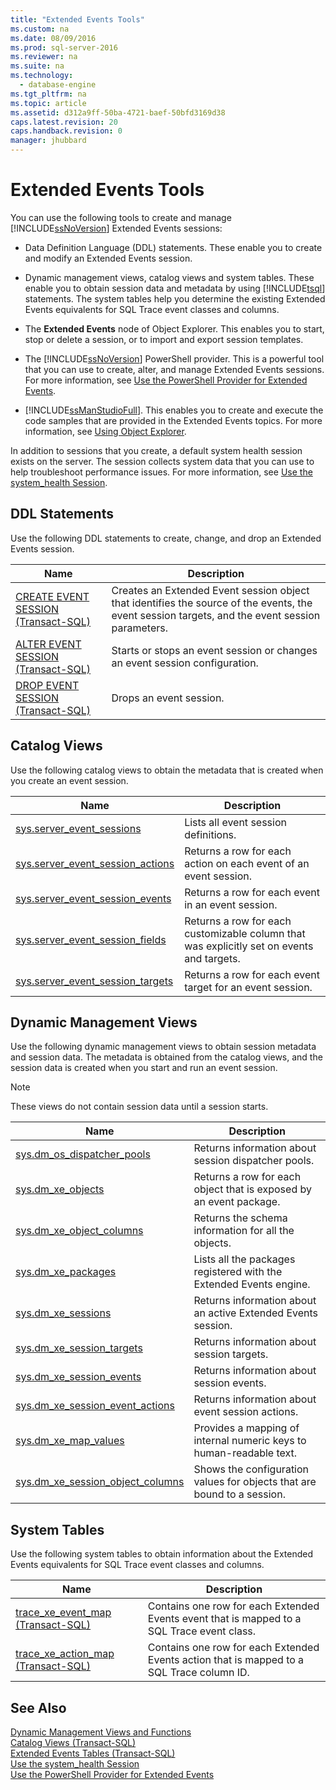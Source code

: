 ```yaml
---
title: "Extended Events Tools"
ms.custom: na
ms.date: 08/09/2016
ms.prod: sql-server-2016
ms.reviewer: na
ms.suite: na
ms.technology: 
  - database-engine
ms.tgt_pltfrm: na
ms.topic: article
ms.assetid: d312a9ff-50ba-4721-baef-50bfd3169d38
caps.latest.revision: 20
caps.handback.revision: 0
manager: jhubbard
---
```

# Extended Events Tools
You can use the following tools to create and manage [!INCLUDE[ssNoVersion](../../Topics/TopicNameContainA/tokens/ssNoVersion_md.md)] Extended Events sessions:  
  
-   Data Definition Language (DDL) statements. These enable you to create and modify an Extended Events session.  
  
-   Dynamic management views, catalog views and system tables. These enable you to obtain session data and metadata by using [!INCLUDE[tsql](../../Topics/TopicNameContainA/tokens/tsql_md.md)] statements. The system tables help you determine the existing Extended Events equivalents for SQL Trace event classes and columns.  
  
-   The **Extended Events** node of Object Explorer. This enables you to start, stop or delete a session, or to import and export session templates.  
  
-   The [!INCLUDE[ssNoVersion](../../Topics/TopicNameContainA/tokens/ssNoVersion_md.md)] PowerShell provider. This is a powerful tool that you can use to create, alter, and manage Extended Events sessions. For more information, see [Use the PowerShell Provider for Extended Events](../../Topics/TopicNameNotContainA/Use-the-PowerShell-Provider-for-Extended-Events.md).  
  
-   [!INCLUDE[ssManStudioFull](../../Topics/TopicNameContainA/tokens/ssManStudioFull_md.md)]. This enables you to create and execute the code samples that are provided in the Extended Events topics. For more information, see [Using Object Explorer](assetId:///469ea8e2-79b9-44c8-bb6f-f0e1c5dbf0f2).  
  
 In addition to sessions that you create, a default system health session exists on the server. The session collects system data that you can use to help troubleshoot performance issues. For more information, see [Use the system_health Session](../../Topics/TopicNameNotContainA/Use-the-system_health-Session.md).  
  
## DDL Statements  
 Use the following DDL statements to create, change, and drop an Extended Events session.  
  
|Name|Description|  
|----------|-----------------|  
|[CREATE EVENT SESSION (Transact-SQL)](assetId:///67683027-2b0f-47aa-b223-604731af8b4d)|Creates an Extended Event session object that identifies the source of the events, the event session targets, and the event session parameters.|  
|[ALTER EVENT SESSION (Transact-SQL)](assetId:///da006ac9-f914-4995-a2fb-25b5d971cd90)|Starts or stops an event session or changes an event session configuration.|  
|[DROP EVENT SESSION (Transact-SQL)](assetId:///92eabe4b-24e2-43b1-978c-31a199964b90)|Drops an event session.|  
  
## Catalog Views  
 Use the following catalog views to obtain the metadata that is created when you create an event session.  
  
|Name|Description|  
|----------|-----------------|  
|[sys.server_event_sessions](assetId:///796f3093-6a3e-4d67-8da6-b9810ae9ef5b)|Lists all event session definitions.|  
|[sys.server_event_session_actions](assetId:///1d8c604e-4361-4846-8661-14cfd1c44f63)|Returns a row for each action on each event of an event session.|  
|[sys.server_event_session_events](assetId:///75986e91-1fc7-4f14-98ac-4e90154a74db)|Returns a row for each event in an event session.|  
|[sys.server_event_session_fields](assetId:///7109f9fb-8a1f-432c-92d1-6f8af3e96af1)|Returns a row for each customizable column that was explicitly set on events and targets.|  
|[sys.server_event_session_targets](assetId:///dda4879d-57ae-4267-b410-1ef5c37404c7)|Returns a row for each event target for an event session.|  
  
## Dynamic Management Views  
 Use the following dynamic management views to obtain session metadata and session data. The metadata is obtained from the catalog views, and the session data is created when you start and run an event session.  
  
> [!NOTE]  
>  These views do not contain session data until a session starts.  
  
|Name|Description|  
|----------|-----------------|  
|[sys.dm_os_dispatcher_pools](assetId:///b9edbc83-c6bc-4753-9bb5-a454cfe7d6bf)|Returns information about session dispatcher pools.|  
|[sys.dm_xe_objects](assetId:///5d944b99-b097-491b-8cbd-b0e42b459ec0)|Returns a row for each object that is exposed by an event package.|  
|[sys.dm_xe_object_columns](assetId:///d96a14f3-4284-45ff-b1fe-4858e540a013)|Returns the schema information for all the objects.|  
|[sys.dm_xe_packages](assetId:///2e5ecbe9-3ea8-45e6-a161-e31671a03e1d)|Lists all the packages registered with the Extended Events engine.|  
|[sys.dm_xe_sessions](assetId:///defd6efb-9507-4247-a91f-dc6ff5841e17)|Returns information about an active Extended Events session.|  
|[sys.dm_xe_session_targets](assetId:///76fbc3e1-ad88-4a47-8bf1-471c3bee5ad8)|Returns information about session targets.|  
|[sys.dm_xe_session_events](assetId:///4f027b31-4e03-43a6-849d-1ba9d8d34ae8)|Returns information about session events.|  
|[sys.dm_xe_session_event_actions](assetId:///0c22a546-683e-4c84-ab97-1e9e95304b03)|Returns information about event session actions.|  
|[sys.dm_xe_map_values](assetId:///c0c5dd7e-9cee-47e2-b65a-88194c00aa1f)|Provides a mapping of internal numeric keys to human-readable text.|  
|[sys.dm_xe_session_object_columns](assetId:///e97f3307-2da6-4c54-b818-a474faec752e)|Shows the configuration values for objects that are bound to a session.|  
  
## System Tables  
 Use the following system tables to obtain information about the Extended Events equivalents for SQL Trace event classes and columns.  
  
|Name|Description|  
|----------|-----------------|  
|[trace_xe_event_map (Transact-SQL)](assetId:///537aa292-3540-47e8-be28-56dc01abc343)|Contains one row for each Extended Events event that is mapped to a SQL Trace event class.|  
|[trace_xe_action_map (Transact-SQL)](assetId:///208a1413-ce7f-4521-b765-d74723627302)|Contains one row for each Extended Events action that is mapped to a SQL Trace column ID.|  
  
## See Also  
 [Dynamic Management Views and Functions](assetId:///cf893ecb-0bf6-4cbf-ac00-8a1099e405b1)   
 [Catalog Views (Transact-SQL)](assetId:///13bccc2f-ed3c-4b58-abd0-ca8bf34a66b8)   
 [Extended Events Tables (Transact-SQL)](assetId:///6d52ff03-f5aa-4f0f-8c98-9b49dc76f94e)   
 [Use the system_health Session](../../Topics/TopicNameNotContainA/Use-the-system_health-Session.md)   
 [Use the PowerShell Provider for Extended Events](../../Topics/TopicNameNotContainA/Use-the-PowerShell-Provider-for-Extended-Events.md)